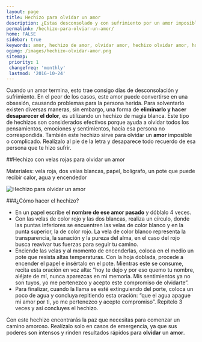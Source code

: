 ```yaml
---
layout: page
title: Hechizo para olvidar un amor
description: ¿Estas desconsolado y con sufrimiento por un amor imposible? Descubre como olvidar un amor con este hechizo
permalink: /hechizo-para-olviar-un-amor/
home: FALSE
sidebar: true
keywords: amor, hechizo de amor, olvidar amor, hechizo olvidar amor, horoscopos, signos del zodiaco
ogimg: /images/hechizo-olvidar-amor.png
sitemap:
 priority: 1
 changefreq: 'monthly'
 lastmod: '2016-10-24'
---
```


Cuando un amor termina, esto trae consigo días de desconsolación y sufrimiento. En el peor de los casos, este amor puede convertirse en una obsesión, causando problemas para la persona herida.
Para solventarlo existen diversas maneras, sin embargo, una forma de **eliminarlo y hacer desaparecer el dolor**, es utilizando un hechizo de magia blanca. Este tipo de hechizos son considerados efectivos porque ayuda a olvidar todos los pensamientos, emociones y sentimientos, hacia esa persona no correspondida. También este hechizo sirve para olvidar un **amor** imposible o complicado. Realízalo al pie de la letra y desaparece todo recuerdo de esa persona que te hizo sufrir.

##Hechizo con velas rojas para olvidar un amor  

Materiales: vela roja, dos velas blancas, papel, bolígrafo, un pote que puede recibir calor, agua y encendedor

![Hechizo para olvidar un amor](http://horoscopo-del-dia.com/images/hechizo-olvidar-amor.png "Hechizo para olvidar un amor")

###¿Cómo hacer el hechizo?
- En un papel escribe el **nombre de ese amor pasado** y dóblalo 4 veces.
- Con las velas de color rojo y las dos blancas, realiza un círculo, donde las puntas inferiores se encuentren las velas de color blanco y en la punta superior, la de color rojo. La vela de color blanco representa la transparencia, la sanación y la pureza del alma, en el caso del rojo busca reavivar tus fuerzas para seguir tu camino.
- Enciende las velas y al momento de encenderlas, coloca en el medio un pote que resista altas temperaturas. Con la hoja doblada, procede a encender el papel e insértalo en el pote. Mientras este se consume, recita esta oración en voz alta: “hoy te dejo y por eso quemo tu nombre, aléjate de mí, nunca aparezcas en mi memoria. Mis sentimientos ya no son tuyos, yo me pertenezco y acepto este compromiso de olvidarte”.
- Para finalizar, cuando la llama se esté extinguiendo del porte, coloca un poco de agua y concluya repitiendo esta oración: “que el agua apague mi amor por ti, yo me pertenezco y acepto compromiso”. Repítelo 3 veces y así concluyes el hechizo.

Con este hechizo encontrarás la paz que necesitas para comenzar un camino amoroso. Realízalo solo en casos de emergencia, ya que sus poderes son intensos y rinden resultados rápidos para **olvidar** un **amor**.
